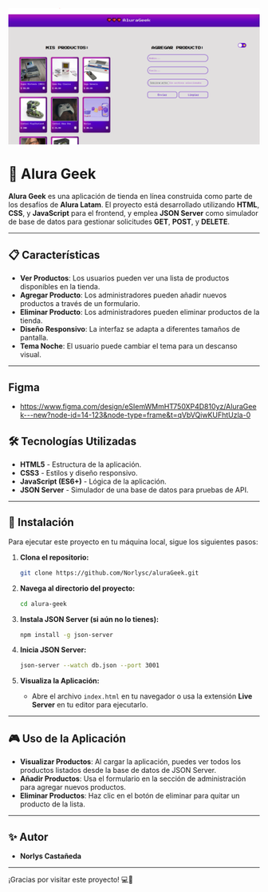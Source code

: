 ![alt text](image-3.png)

# 🌟 Alura Geek

**Alura Geek** es una aplicación de tienda en línea construida como parte de los desafíos de **Alura Latam**. El proyecto está desarrollado utilizando **HTML**, **CSS**, y **JavaScript** para el frontend, y emplea **JSON Server** como simulador de base de datos para gestionar solicitudes **GET**, **POST**, y **DELETE**.

---

## 📋 Características

- **Ver Productos**: Los usuarios pueden ver una lista de productos disponibles en la tienda.
- **Agregar Producto**: Los administradores pueden añadir nuevos productos a través de un formulario.
- **Eliminar Producto**: Los administradores pueden eliminar productos de la tienda.
- **Diseño Responsivo**: La interfaz se adapta a diferentes tamaños de pantalla.
- **Tema Noche**: El usuario puede cambiar el tema para un descanso visual.

---
## Figma
- https://www.figma.com/design/eSIemWMmHT750XP4D810yz/AluraGeek---new?node-id=14-123&node-type=frame&t=qVbVQiwKUFhtUzla-0

## 🛠️ Tecnologías Utilizadas

- **HTML5** - Estructura de la aplicación.
- **CSS3** - Estilos y diseño responsivo.
- **JavaScript (ES6+)** - Lógica de la aplicación.
- **JSON Server** - Simulador de una base de datos para pruebas de API.

---

## 🚀 Instalación

Para ejecutar este proyecto en tu máquina local, sigue los siguientes pasos:

1. **Clona el repositorio:**

    ```bash
    git clone https://github.com/Norlysc/aluraGeek.git
    ```

2. **Navega al directorio del proyecto:**

    ```bash
    cd alura-geek
    ```

3. **Instala JSON Server (si aún no lo tienes):**

    ```bash
    npm install -g json-server
    ```

4. **Inicia JSON Server:**

    ```bash
    json-server --watch db.json --port 3001
    ```

5. **Visualiza la Aplicación:**
   - Abre el archivo `index.html` en tu navegador o usa la extensión **Live Server** en tu editor para ejecutarlo.

---

## 🎮 Uso de la Aplicación

- **Visualizar Productos**: Al cargar la aplicación, puedes ver todos los productos listados desde la base de datos de JSON Server.
- **Añadir Productos**: Usa el formulario en la sección de administración para agregar nuevos productos.
- **Eliminar Productos**: Haz clic en el botón de eliminar para quitar un producto de la lista.

---

## ✨ Autor

- **Norlys Castañeda** 

---

¡Gracias por visitar este proyecto! 💻🚀
